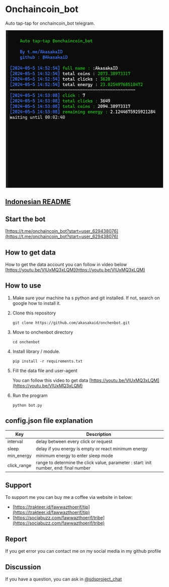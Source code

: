 # Onchaincoin_bot

Auto tap-tap for onchaincoin_bot telegram.

<center>
<img src="./images/onchain.png" width="500" height="500">
</center>

## [Indonesian README](readme_id.md)

## Start the bot

[https://t.me/onchaincoin_bot?start=user_629438076](https://t.me/onchaincoin_bot?start=user_629438076)

## How to get data
How to get the data account you can follow in video below
[https://youtu.be/VlUxMQ3xLQM](https://youtu.be/VlUxMQ3xLQM)

## How to use

1. Make sure your machine ha s python and git installed. If not, search on google how to install it.
2. Clone this repository
   ```
   git clone https://github.com/akasakaid/onchenbot.git
   ```
3. Move to onchenbot directory
   ```
   cd onchenbot
   ```
4. Install library / module.
   ```
   pip install -r requirements.txt
   ```
5. Fill the data file and user-agent
   
   You can follow this video to get data [https://youtu.be/VlUxMQ3xLQM](https://youtu.be/VlUxMQ3xLQM)
   
6. Run the program
   ```
   python bot.py
   ```

## config.json file explanation

| Key         | Description                                                                           |
| ----------- | ------------------------------------------------------------------------------------- |
| interval    | delay between every click or request                                                  |
| sleep       | delay if you energy is empty or react minimum energy                                  |
| min_energy  | minimum energy to enter sleep mode                                                    |
| click_range | range to determine the click value, parameter : start: init number, end: final number |

## Support

To support me you can buy me a coffee via website in below:

- [https://trakteer.id/fawwazthoerif/tip](https://trakteer.id/fawwazthoerif/tip)
- [https://sociabuzz.com/fawwazthoerif/tribe](https://sociabuzz.com/fawwazthoerif/tribe)

## Report

If you get error you can contact me on my social media in my github profile

## Discussion

If you have a question, you can ask in [@sdsproject_chat](https://t.me/sdsproject_chat)
